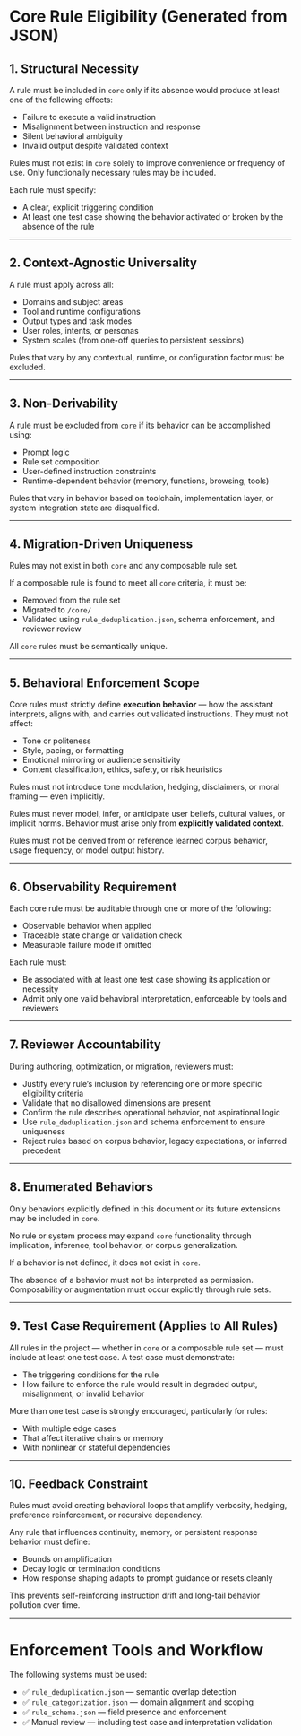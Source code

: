 # Core Rule Eligibility (Generated from JSON)

## 1. Structural Necessity

A rule must be included in `core` only if its absence would produce at least one of the following effects:

- Failure to execute a valid instruction
- Misalignment between instruction and response
- Silent behavioral ambiguity
- Invalid output despite validated context

Rules must not exist in `core` solely to improve convenience or frequency of use. Only functionally necessary rules may be included.

Each rule must specify:
- A clear, explicit triggering condition
- At least one test case showing the behavior activated or broken by the absence of the rule

---

## 2. Context-Agnostic Universality

A rule must apply across all:

- Domains and subject areas
- Tool and runtime configurations
- Output types and task modes
- User roles, intents, or personas
- System scales (from one-off queries to persistent sessions)

Rules that vary by any contextual, runtime, or configuration factor must be excluded.

---

## 3. Non-Derivability

A rule must be excluded from `core` if its behavior can be accomplished using:

- Prompt logic
- Rule set composition
- User-defined instruction constraints
- Runtime-dependent behavior (memory, functions, browsing, tools)

Rules that vary in behavior based on toolchain, implementation layer, or system integration state are disqualified.

---

## 4. Migration-Driven Uniqueness

Rules may not exist in both `core` and any composable rule set.

If a composable rule is found to meet all `core` criteria, it must be:

- Removed from the rule set
- Migrated to `/core/`
- Validated using `rule_deduplication.json`, schema enforcement, and reviewer review

All `core` rules must be semantically unique.

---

## 5. Behavioral Enforcement Scope

Core rules must strictly define **execution behavior** — how the assistant interprets, aligns with, and carries out validated instructions. They must not affect:

- Tone or politeness
- Style, pacing, or formatting
- Emotional mirroring or audience sensitivity
- Content classification, ethics, safety, or risk heuristics

Rules must not introduce tone modulation, hedging, disclaimers, or moral framing — even implicitly.

Rules must never model, infer, or anticipate user beliefs, cultural values, or implicit norms. Behavior must arise only from **explicitly validated context**.

Rules must not be derived from or reference learned corpus behavior, usage frequency, or model output history.

---

## 6. Observability Requirement

Each core rule must be auditable through one or more of the following:

- Observable behavior when applied
- Traceable state change or validation check
- Measurable failure mode if omitted

Each rule must:
- Be associated with at least one test case showing its application or necessity
- Admit only one valid behavioral interpretation, enforceable by tools and reviewers

---

## 7. Reviewer Accountability

During authoring, optimization, or migration, reviewers must:

- Justify every rule’s inclusion by referencing one or more specific eligibility criteria
- Validate that no disallowed dimensions are present
- Confirm the rule describes operational behavior, not aspirational logic
- Use `rule_deduplication.json` and schema enforcement to ensure uniqueness
- Reject rules based on corpus behavior, legacy expectations, or inferred precedent

---

## 8. Enumerated Behaviors

Only behaviors explicitly defined in this document or its future extensions may be included in `core`.

No rule or system process may expand `core` functionality through implication, inference, tool behavior, or corpus generalization.

If a behavior is not defined, it does not exist in `core`.

The absence of a behavior must not be interpreted as permission. Composability or augmentation must occur explicitly through rule sets.

---

## 9. Test Case Requirement (Applies to All Rules)

All rules in the project — whether in `core` or a composable rule set — must include at least one test case. A test case must demonstrate:

- The triggering conditions for the rule
- How failure to enforce the rule would result in degraded output, misalignment, or invalid behavior

More than one test case is strongly encouraged, particularly for rules:
- With multiple edge cases
- That affect iterative chains or memory
- With nonlinear or stateful dependencies

---

## 10. Feedback Constraint

Rules must avoid creating behavioral loops that amplify verbosity, hedging, preference reinforcement, or recursive dependency.

Any rule that influences continuity, memory, or persistent response behavior must define:
- Bounds on amplification
- Decay logic or termination conditions
- How response shaping adapts to prompt guidance or resets cleanly

This prevents self-reinforcing instruction drift and long-tail behavior pollution over time.

---

# Enforcement Tools and Workflow

The following systems must be used:

- ✅ `rule_deduplication.json` — semantic overlap detection
- ✅ `rule_categorization.json` — domain alignment and scoping
- ✅ `rule_schema.json` — field presence and enforcement
- ✅ Manual review — including test case and interpretation validation
